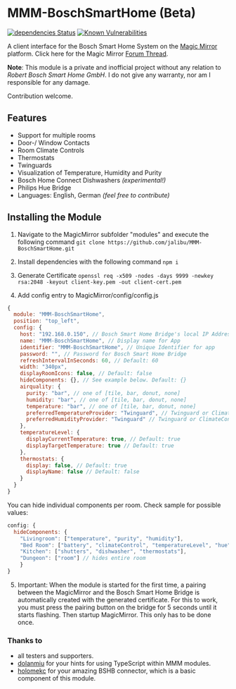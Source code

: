 # MMM-BoschSmartHome (Beta)
[![dependencies Status](https://status.david-dm.org/gh/jalibu/MMM-BoschSmartHome.svg)](https://david-dm.org/jalibu/MMM-BoschSmartHome)  [![Known Vulnerabilities](https://snyk.io/test/github/jalibu/MMM-BoschSmartHome/badge.svg?targetFile=package.json)](https://snyk.io/test/github/jalibu/MMM-BoschSmartHome?targetFile=package.json)  

A client interface for the Bosch Smart Home System on the [Magic Mirror](https://magicmirror.builders/) platform.
Click here for the Magic Mirror [Forum Thread](https://forum.magicmirror.builders/topic/14347/mmm-bsh-bosch-smart-home/).  

**Note**: This module is a private and inofficial project without any relation to *Robert Bosch Smart Home GmbH*. I do not give any warranty, nor am I responsible for any damage.

Contribution welcome.


## Features
- Support for multiple rooms
- Door-/ Window Contacts
- Room Climate Controls
- Thermostats
- Twinguards
- Visualization of Temperature, Humidity and Purity
- Bosch Home Connect Dishwashers *(experimental!)*
- Philips Hue Bridge
- Languages: English, German *(feel free to contribute)*

## Installing the Module
1) Navigate to the MagicMirror subfolder "modules" and execute the following command
`git clone https://github.com/jalibu/MMM-BoschSmartHome.git`

2) Install dependencies with the following command
`npm i`

3) Generate Certificate
`openssl req -x509 -nodes -days 9999 -newkey rsa:2048 -keyout client-key.pem -out client-cert.pem`

4) Add config entry to MagicMirror/config/config.js
```javascript
{
  module: "MMM-BoschSmartHome",
  position: "top_left",
  config: {
    host: "192.168.0.150", // Bosch Smart Home Bridge's local IP Address
    name: "MMM-BoschSmartHome", // Display name for App
    identifier: "MMM-BoschSmartHome", // Unique Identifier for app
    password: "", // Password for Bosch Smart Home Bridge
    refreshIntervalInSeconds: 60, // Default: 60
    width: "340px",
    displayRoomIcons: false, // Default: false
    hideComponents: {}, // See example below. Default: {}
    airquality: {
      purity: "bar", // one of [tile, bar, donut, none]
      humidity: "bar", // one of [tile, bar, donut, none]
      temperature: "bar", // one of [tile, bar, donut, none]
      preferredTemperatureProvider: "Twinguard", // Twinguard or ClimateControl
      preferredHumidityProvider: "Twinguard" // Twinguard or ClimateControl
    },
    temperatureLevel: {
      displayCurrentTemperature: true, // Default: true
      displayTargetTemperature: true // Default: true
    },
    thermostats: {
      display: false, // Default: true
      displayName: false // Default: false
    }
  }
}
```
You can hide individual components per room. Check sample for possible values:
```javascript
config: {
  hideComponents: {
    "Livingroom": ["temperature", "purity", "humidity"],
    "Bed Room": ["battery", "climateControl", "temperatureLevel", "hue"],
    "Kitchen": ["shutters", "dishwasher", "thermostats"],
    "Dungeon": ["room"] // hides entire room
    }
}
```

5) Important: When the module is started for the first time, a pairing between the MagicMirror and the Bosch Smart Home Bridge is automatically created with the generated certificate. For this to work, you must press the pairing button on the bridge for 5 seconds until it starts flashing. Then startup MagicMirror. This only has to be done once.

### Thanks to
- all testers and supporters.
- [dolanmiu](https://github.com/dolanmiu/MMM-awesome-alexa) for your hints for using TypeScript within MMM modules.
- [holomekc](https://github.com/holomekc/bosch-smart-home-bridge) for your amazing BSHB connector, which is a basic component of this module.
